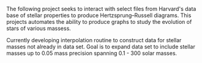 The following project seeks to interact with select files from Harvard's data base of stellar properties to produce Hertzsprung–Russell diagrams.
This projects automates the ability to produce graphs to study the evolution of stars of various massess. 

Currently developing interpolation routine to construct data for stellar masses not already in data set. 
Goal is to expand data set to include stellar masses up to 0.05 mass precision spanning 0.1 - 300 solar masses.  

